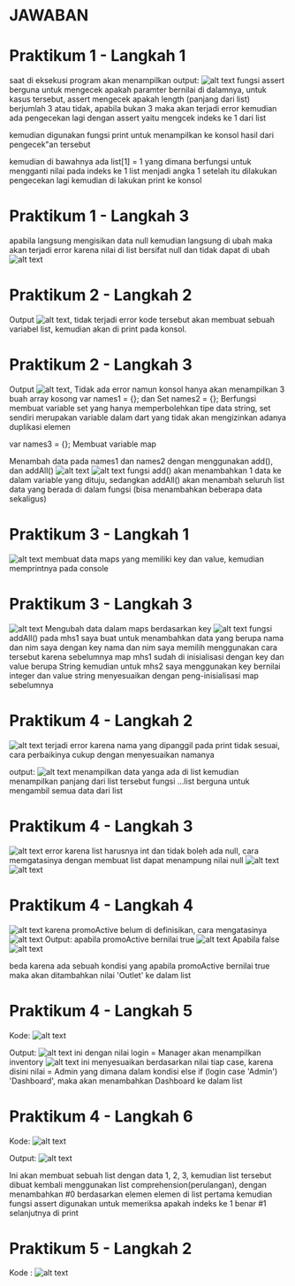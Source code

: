 # JAWABAN

# Praktikum 1 - Langkah 1

saat di eksekusi program akan menampilkan output:
![alt text](image.png)
fungsi assert berguna untuk mengecek apakah paramter bernilai di dalamnya, untuk kasus tersebut, assert mengecek apakah length (panjang dari list) berjumlah 3 atau tidak, apabila bukan 3 maka akan terjadi error
kemudian ada pengecekan lagi dengan assert yaitu mengcek indeks ke 1 dari list

kemudian digunakan fungsi print untuk menampilkan ke konsol hasil dari pengecek"an tersebut

kemudian di bawahnya ada
list[1] = 1
yang dimana berfungsi untuk mengganti nilai pada indeks ke 1 list menjadi angka 1
setelah itu dilakukan pengecekan lagi kemudian di lakukan print ke konsol

# Praktikum 1 - Langkah 3

apabila langsung mengisikan data null kemudian langsung di ubah maka akan terjadi error karena nilai di list bersifat null dan tidak dapat di ubah ![alt text](images/image1.png)

# Praktikum 2 - Langkah 2

Output ![alt text](images/image.png), tidak terjadi error
kode tersebut akan membuat sebuah variabel list, kemudian akan di print pada konsol.

# Praktikum 2 - Langkah 3

Output ![alt text](images/image-1.png), Tidak ada error namun konsol hanya akan menampilkan 3 buah array kosong
var names1 = <String>{}; dan Set<String> names2 = {};
Berfungsi membuat variable set
yang hanya memperbolehkan tipe data string, set sendiri merupakan variable dalam dart yang tidak akan mengizinkan adanya duplikasi elemen

var names3 = {};
Membuat variable map

Menambah data pada names1 dan names2 dengan menggunakan add(), dan addAll()
![alt text](images/image-2.png)
![alt text](images/image-3.png)
fungsi add() akan menambahkan 1 data ke dalam variable yang dituju, sedangkan addAll() akan menambah seluruh list data yang berada di dalam fungsi (bisa menambahkan beberapa data sekaligus)

# Praktikum 3 - Langkah 1

![alt text](images/image-4.png)
membuat data maps yang memiliki key dan value, kemudian memprintnya pada console

# Praktikum 3 - Langkah 3

![alt text](images/image-6.png)
Mengubah data dalam maps berdasarkan key
![alt text](images/image-7.png)
fungsi addAll() pada mhs1 saya buat untuk menambahkan data yang berupa nama dan nim saya dengan key nama dan nim
saya memilih menggunakan cara tersebut karena sebelumnya map mhs1 sudah di inisialisasi dengan key dan value berupa String
kemudian untuk mhs2 saya menggunakan key bernilai integer dan value string menyesuaikan dengan peng-inisialisasi map sebelumnya

# Praktikum 4 - Langkah 2

![alt text](images/image-8.png)
terjadi error karena nama yang dipanggil pada print tidak sesuai, cara perbaikinya cukup dengan menyesuaikan namanya

output:
![alt text](images/image-9.png)
menampilkan data yanga ada di list kemudian menampilkan panjang dari list tersebut
fungsi ...list berguna untuk mengambil semua data dari list

# Praktikum 4 - Langkah 3

![alt text](images/image-10.png)
error karena list harusnya int dan tidak boleh ada null, cara memgatasinya dengan membuat list dapat menampung nilai null
![alt text](images/image-11.png)
![alt text](images/image-12.png)

# Praktikum 4 - Langkah 4

![alt text](images/image-13.png)
karena promoActive belum di definisikan, cara mengatasinya
![alt text](images/image-14.png)
Output:
apabila promoActive bernilai true
![alt text](images/image-15.png)
Apabila false
![alt text](images/image-16.png)

beda karena ada sebuah kondisi yang apabila promoActive bernilai true maka akan ditambahkan nilai 'Outlet' ke dalam list

# Praktikum 4 - Langkah 5

Kode:
![alt text](images/image-23.png)

Output:
![alt text](images/image-17.png)
ini dengan nilai login = Manager akan menampilkan inventory
![alt text](images/image-18.png)
ini menyesuaikan berdasarkan nilai tiap case, karena disini nilai = Admin yang dimana dalam kondisi else if (login case 'Admin')
'Dashboard',
maka akan menambahkan Dashboard ke dalam list

# Praktikum 4 - Langkah 6

Kode:
![alt text](images/image-22.png)

Output:
![alt text](images/image-21.png)

Ini akan membuat sebuah list dengan data 1, 2, 3, kemudian list tersebut dibuat kembali menggunakan list comprehension(perulangan), dengan menambahkan #0 berdasarkan elemen elemen di list pertama
kemudian fungsi assert digunakan untuk memeriksa apakah indeks ke 1 benar #1
selanjutnya di print

# Praktikum 5 - Langkah 2

Kode :
![alt text](images/image-24.png)
